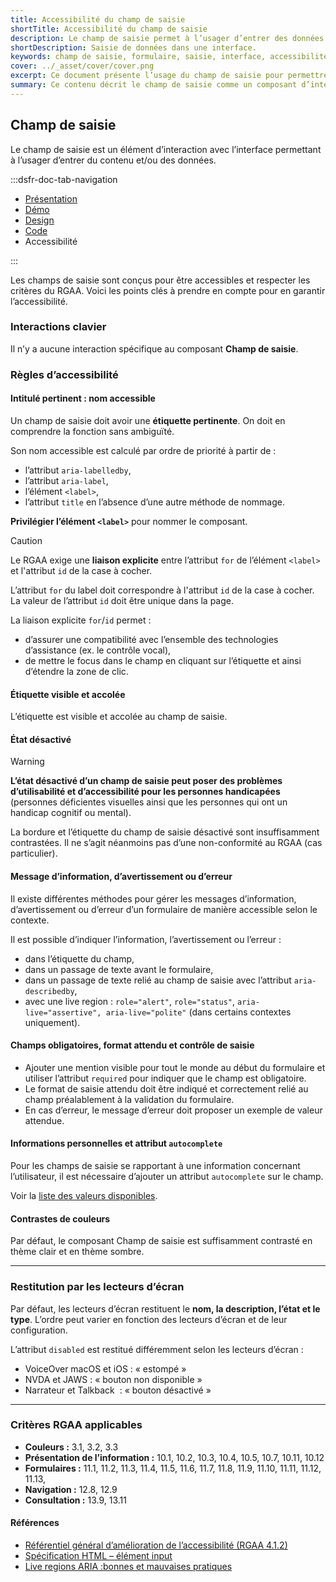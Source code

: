 ```yaml
---
title: Accessibilité du champ de saisie
shortTitle: Accessibilité du champ de saisie
description: Le champ de saisie permet à l’usager d’entrer des données dans une interface en respectant des règles de clarté et d’accessibilité.
shortDescription: Saisie de données dans une interface.
keywords: champ de saisie, formulaire, saisie, interface, accessibilité, design system, UX, UI, libellé, texte d’aide
cover: ../_asset/cover/cover.png
excerpt: Ce document présente l’usage du champ de saisie pour permettre à l’usager d’entrer des informations, en précisant les cas d’usage appropriés et les bonnes pratiques d’interface.
summary: Ce contenu décrit le champ de saisie comme un composant d’interface permettant à l’usager de saisir du contenu ou des données. Il indique quand l’utiliser, avec quelles alternatives dans le cas de choix fermés, et fournit des recommandations précises sur son usage, la disposition des éléments, les messages de retour, l’accessibilité et les libellés. Il s’adresse aux concepteurs et développeurs souhaitant garantir une saisie claire, efficace et cohérente dans leurs interfaces.
---
```


## Champ de saisie

Le champ de saisie est un élément d’interaction avec l’interface permettant à l’usager d’entrer du contenu et/ou des données.

:::dsfr-doc-tab-navigation

- [Présentation](../index.md)
- [Démo](../demo/index.md)
- [Design](../design/index.md)
- [Code](../code/index.md)
- Accessibilité

:::

Les champs de saisie sont conçus pour être accessibles et respecter les critères du RGAA. Voici les points clés à prendre en compte pour en garantir l’accessibilité.

### Interactions clavier

Il n’y a aucune interaction spécifique au composant **Champ de saisie**.

### Règles d’accessibilité

#### Intitulé pertinent&nbsp;: nom accessible

Un champ de saisie doit avoir une **étiquette pertinente**. On doit en comprendre la fonction sans ambiguïté.

Son nom accessible est calculé par ordre de priorité à partir de&nbsp;:

- l’attribut `aria-labelledby`,
- l’attribut `aria-label`,
- l’élément `<label>`,
- l’attribut `title` en l’absence d’une autre méthode de nommage.

**Privilégier l’élément `<label>`** pour nommer le composant.

>[!CAUTION]
>Le RGAA exige une **liaison explicite** entre l’attribut `for` de l’élément `<label>` et l'attribut `id` de la case à cocher.
>
>L’attribut `for` du label doit correspondre à l'attribut `id` de la case à cocher. La valeur de l’attribut `id` doit être unique dans la page.

La liaison explicite `for`/`id` permet&nbsp;:
- d’assurer une compatibilité avec l’ensemble des technologies d’assistance (ex. le contrôle vocal),
- de mettre le focus dans le champ en cliquant sur l’étiquette et ainsi d’étendre la zone de clic.

#### Étiquette visible et accolée

L’étiquette est visible et accolée au champ de saisie.

#### État désactivé

> [!WARNING]
> **L’état désactivé d’un champ de saisie peut poser des problèmes d’utilisabilité et d’accessibilité pour les personnes handicapées** (personnes déficientes visuelles ainsi que les personnes qui ont un handicap cognitif ou mental).

La bordure et l’étiquette du champ de saisie désactivé sont insuffisamment contrastées. Il ne s’agit néanmoins pas d’une non-conformité au RGAA (cas particulier).

#### Message d’information, d’avertissement ou d’erreur

Il existe différentes méthodes pour gérer les messages d’information, d’avertissement ou d’erreur d’un formulaire de manière accessible selon le contexte.

Il est possible d’indiquer l’information, l’avertissement ou l’erreur&nbsp;:
- dans l’étiquette du champ,
- dans un passage de texte avant le formulaire,
- dans un passage de texte relié au champ de saisie avec l’attribut `aria-describedby`,
- avec une <span lang="en">live region</span>&nbsp;: `role="alert"`, `role="status"`, `aria-live="assertive", aria-live="polite"` (dans certains contextes uniquement).

#### Champs obligatoires, format attendu et contrôle de saisie

- Ajouter une mention visible pour tout le monde au début du formulaire et utiliser l’attribut `required` pour indiquer que le champ est obligatoire.
- Le format de saisie attendu doit être indiqué et correctement relié au champ préalablement à la validation du formulaire.
- En cas d’erreur, le message d’erreur doit proposer un exemple de valeur attendue.

#### Informations personnelles et attribut `autocomplete`

Pour les champs de saisie se rapportant à une information concernant l’utilisateur, il est nécessaire d’ajouter un attribut `autocomplete` sur le champ.

Voir la [liste des valeurs disponibles](https://www.w3.org/Translations/WCAG21-fr/#input-purposes).

#### Contrastes de couleurs

Par défaut, le composant Champ de saisie est suffisamment contrasté en thème clair et en thème sombre.

---

### Restitution par les lecteurs d’écran

Par défaut, les lecteurs d’écran restituent le **nom, la description, l’état et le type**. L’ordre peut varier en fonction des lecteurs d’écran et de leur configuration.

L’attribut `disabled` est restitué différemment selon les lecteurs d’écran&nbsp;:

- VoiceOver macOS et iOS&nbsp;: «&nbsp;estompé&nbsp;»
- NVDA et JAWS&nbsp;: «&nbsp;bouton non disponible&nbsp;»
- Narrateur et Talkback &nbsp;: «&nbsp;bouton désactivé&nbsp;»

---

### Critères RGAA applicables

- **Couleurs&nbsp;:** 3.1, 3.2, 3.3
- **Présentation de l’information&nbsp;:** 10.1, 10.2, 10.3, 10.4, 10.5, 10.7, 10.11, 10.12
- **Formulaires&nbsp;:** 11.1, 11.2, 11.3, 11.4, 11.5, 11.6, 11.7, 11.8, 11.9, 11.10, 11.11, 11.12, 11.13,
- **Navigation&nbsp;:** 12.8, 12.9
- **Consultation&nbsp;:** 13.9, 13.11

#### Références

- [Référentiel général d’amélioration de l’accessibilité (RGAA 4.1.2)](https://accessibilite.numerique.gouv.fr/methode/criteres-et-tests/)
- [Spécification HTML – élément input](https://html.spec.whatwg.org/#the-input-element)
- [Live regions ARIA&nbsp;:bonnes et mauvaises pratiques](https://access42.net/quand-utiliser-live-regions-aria/)

